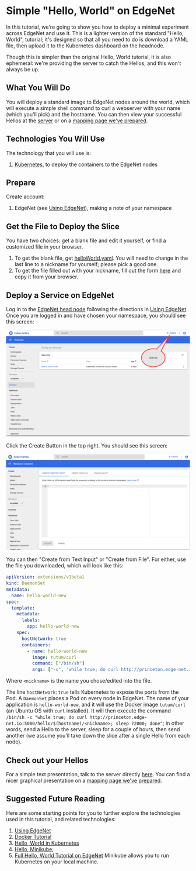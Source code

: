 ---
---
# Simple "Hello, World" on EdgeNet
In this tutorial, we're going to show you how to deploy a minimal
experiment across EdgeNet and use it.  This is a lighter version of
the standard "Hello, World", tutorial; it's designed so that all you need to do is download a
YAML file, then upload it to the Kubernetes dashboard on the headnode.

Though this is simpler than the original Hello, World tutorial, it is also ephemeral: we're
providing the server to catch the Hellos, and this won't always be up.

## What You Will Do
You will deploy a standard image  to EdgeNet nodes around the
world, which will execute a simple shell command to curl a webserver
with your name (which you'll pick) and the hostname.
You can then view your successful Hellos at the [server](http://princeton.edge-net.io:5000/show_hellos) or on a
[mapping page we've prepared](https://editor.engagelively.com/widgets/rick/merif-demo-hello-world).

## Technologies You Will Use
The technology that you will use is:

1. [Kubernetes](https://kubernetes.io/), to deploy the containers to the EdgeNet nodes


## Prepare
Create account:
1. EdgeNet (see [Using EdgeNet](https://edge-net.org/using_EdgeNet.html)),
  making a note of your namespace


## Get the File to Deploy the Slice
You have two choices: get a blank file and edit it yourself, or find a customized file in your browser.
1. To get the blank file, get
<a href="https://edge-net.org/helloWorld.yaml" download>helloWorld.yaml</a>.
You will need to change <username> in the last line to a nickname for yourself; please pick a good one.
2. To get the file filled out with your nickname, fill out the form [here](http://princeton.edge-net.io:5000/get_yaml) and copy it from your browser.



## Deploy a Service on EdgeNet
Log in to the [EdgeNet head node](https://headnode.edge-net.org/)
following the directions in [Using EdgeNet](https://edge-net.org/using_EdgeNet.html).
Once you are logged in and have chosen your namespace, you should
see this screen:

![Create Button](assets/images/createButton.png)

Click the Create Button in the top right.  You should see this
screen:

![Create](assets/images/create.png)

You can then "Create from Text Input" or "Create from File".  For either, use the file you downloaded, which will look like this: 

```yaml
apiVersion: extensions/v1beta1
kind: DaemonSet
metadata:
  name: hello-world-new
spec:
  template:
    metadata:
      labels:
        app: hello-world-new
    spec:
      hostNetwork: true           
      containers:
        - name: hello-world-new
          image: tutum/curl
          command: ["/bin/sh"]
          args: ["-c", "while true; do curl http://princeton.edge-net.io:5000/hello/$(hostname)/<nickname>; sleep 7200; done"]
```

Where  `<nickname>` is the name you chose/edited into the file.  

The line `hostNetwork:true` tells Kubernetes to expose the ports from
the Pod.  A `DaemonSet` places a Pod on every node in EdgeNet.  The name of your application is `hello-world-new`, and
it will use the Docker image `tutum/curl` (an Ubuntu OS with `curl` installed).  It will then execute the command
`/bin/sh -c "while true; do curl http://princeton.edge-net.io:5000/hello/$(hostname)/<nickname>; sleep 72000; done"`;
in other words, send a Hello to the server, sleep for a couple of hours, then send another (we assume you'll take down the slice after a single Hello from each node).

## Check out your Hellos
For a simple text presentation, talk to the server directly [here](http://princeton.edge-net.io:5000/show_hellos).  You can find 
a nicer graphical presentation on a
[mapping page we've prepared](https://editor.engagelively.com/widgets/rick/merif-demo-hello-world).


## Suggested Future Reading
Here are some starting points for you to further explore the
technologies used in this tutorial, and related technologies:
1. [Using EdgeNet](https://edge-net.org/using_EdgeNet.html)
2. [Docker Tutorial](https://docs.docker.com/get-started/)
3. [Hello, World in Kubernetes](https://kubernetes.io/docs/tutorials/hello-minikube/)
4. [Hello, Minikube](https://kubernetes.io/docs/tutorials/hello-minikube/);
5. [Full Hello, World Tutorial on EdgeNet](https://edge-net.org/hello_world.html)
  Minikube allows you to run Kubernetes on your local machine.

